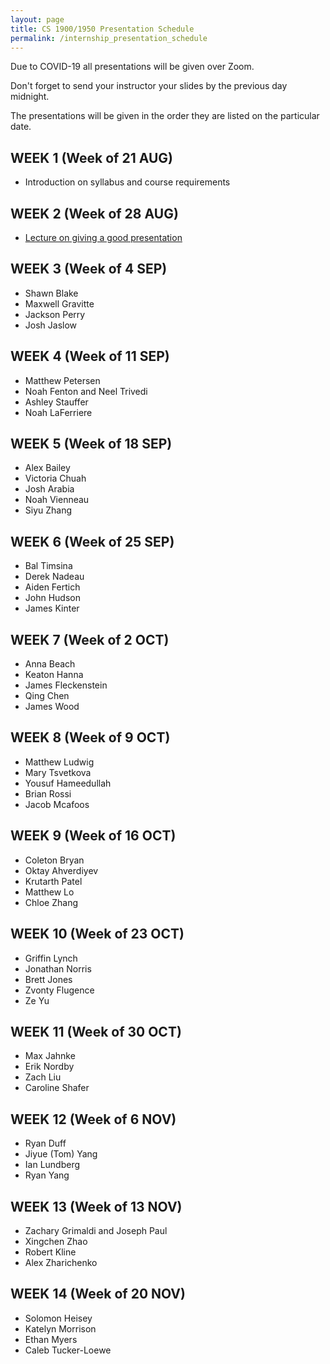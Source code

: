 ```yaml
---
layout: page
title: CS 1900/1950 Presentation Schedule
permalink: /internship_presentation_schedule
---
```


Due to COVID-19 all presentations will be given over Zoom.

Don't forget to send your instructor your slides by the previous day midnight.

The presentations will be given in the order they are listed on the particular date.

## WEEK 1 (Week of 21 AUG)

* Introduction on syllabus and course requirements
  
## WEEK 2 (Week of 28 AUG)

* [Lecture on giving a good presentation]({{site.baseurl}}/lectures/lecture-on-presentations-internship.pdf)

## WEEK 3 (Week of 4 SEP)
  
* Shawn Blake
* Maxwell Gravitte
* Jackson Perry
* Josh Jaslow

## WEEK 4 (Week of 11 SEP)

* Matthew Petersen
* Noah Fenton and Neel Trivedi
* Ashley Stauffer
* Noah LaFerriere

## WEEK 5 (Week of 18 SEP)

* Alex Bailey
* Victoria Chuah
* Josh Arabia
* Noah Vienneau
* Siyu Zhang

## WEEK 6 (Week of 25 SEP)

* Bal Timsina
* Derek Nadeau
* Aiden Fertich
* John Hudson
* James Kinter

## WEEK 7 (Week of 2 OCT)

* Anna Beach
* Keaton Hanna
* James Fleckenstein
* Qing Chen
* James Wood

## WEEK 8 (Week of 9 OCT)

* Matthew Ludwig
* Mary Tsvetkova
* Yousuf Hameedullah
* Brian Rossi
* Jacob Mcafoos

## WEEK 9 (Week of 16 OCT)

* Coleton Bryan
* Oktay Ahverdiyev
* Krutarth Patel
* Matthew Lo
* Chloe Zhang

## WEEK 10 (Week of 23 OCT)

* Griffin Lynch
* Jonathan Norris
* Brett Jones
* Zvonty Flugence
* Ze Yu

## WEEK 11 (Week of 30 OCT)

* Max Jahnke
* Erik Nordby
* Zach Liu
* Caroline Shafer

## WEEK 12 (Week of 6 NOV)

* Ryan Duff
* Jiyue (Tom) Yang
* Ian Lundberg
* Ryan Yang

## WEEK 13 (Week of 13 NOV)

* Zachary Grimaldi and Joseph Paul
* Xingchen Zhao
* Robert Kline
* Alex Zharichenko

## WEEK 14 (Week of 20 NOV)

* Solomon Heisey
* Katelyn Morrison
* Ethan Myers
* Caleb Tucker-Loewe
